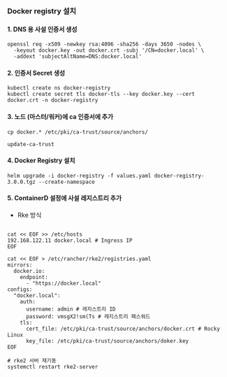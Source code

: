 ### Docker registry 설치

#### 1. DNS 용 사설 인증서 생성
```
openssl req -x509 -newkey rsa:4096 -sha256 -days 3650 -nodes \
  -keyout docker.key -out docker.crt -subj '/CN=docker.local' \
  -addext 'subjectAltName=DNS:docker.local'
```

#### 2. 인증서 Secret 생성
```
kubectl create ns docker-registry
kubectl create secret tls docker-tls --key docker.key --cert docker.crt -n docker-registry
```

#### 3. 노드 (마스터/워커)에 ca 인증서에 추가 
```
cp docker.* /etc/pki/ca-trust/source/anchors/

update-ca-trust
```

#### 4. Docker Registry 설치
```
helm upgrade -i docker-registry -f values.yaml docker-registry-3.0.0.tgz --create-namespace
```
#### 5. ContainerD 설정에 사설 레지스트리 추가
- Rke 방식
```

cat << EOF >> /etc/hosts
192.168.122.11 docker.local # Ingress IP
EOF

cat << EOF > /etc/rancher/rke2/registries.yaml
mirrors:
  docker.io:
    endpoint:
      - "https://docker.local"
configs:
  "docker.local":
    auth:
      username: admin # 레지스트리 ID
      password: vmsgX2!sm(Ts # 레지스트리 패스워드
    tls:
      cert_file: /etc/pki/ca-trust/source/anchors/docker.crt # Rocky Linux
      key_file: /etc/pki/ca-trust/source/anchors/doker.key
EOF

# rke2 서버 재기동
systemctl restart rke2-server
